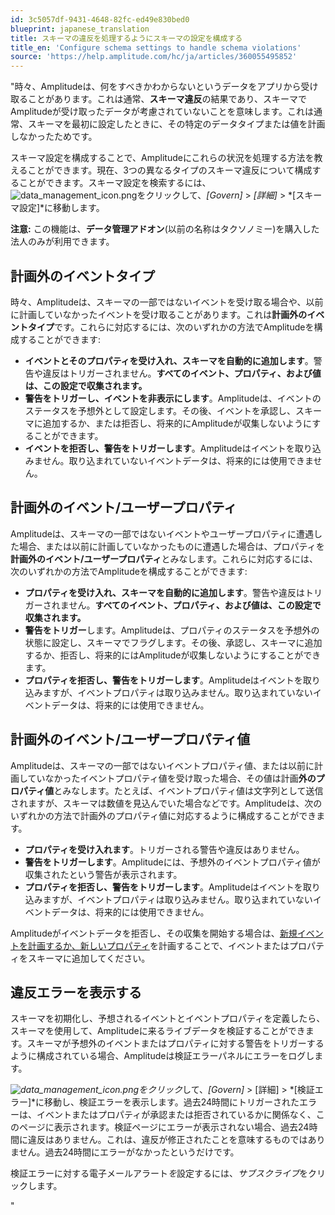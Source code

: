 ```yaml
---
id: 3c5057df-9431-4648-82fc-ed49e830bed0
blueprint: japanese_translation
title: スキーマの違反を処理するようにスキーマの設定を構成する
title_en: 'Configure schema settings to handle schema violations'
source: 'https://help.amplitude.com/hc/ja/articles/360055495852'
---
```

"時々、Amplitudeは、何をすべきかわからないというデータをアプリから受け取ることがあります。これは通常、**スキーマ違反**の結果であり、スキーマでAmplitudeが受け取ったデータが考慮されていないことを意味します。これは通常、スキーマを最初に設定したときに、その特定のデータタイプまたは値を計画しなかったためです。

スキーマ設定を構成することで、Amplitudeにこれらの状況を処理する方法を教えることができます。現在、3つの異なるタイプのスキーマ違反について構成することができます。スキーマ設定を検索するには、![data_management_icon.png](/docs/output/img/jp/data-management-icon-png.png)をクリックして、*[Govern]* > *[詳細]* > *[スキーマ設定]*に移動します。

**注意:** この機能は、**データ管理アドオン**(以前の名称はタクソノミー)を購入した法人のみが利用できます。

## 計画外のイベントタイプ

時々、Amplitudeは、スキーマの一部ではないイベントを受け取る場合や、以前に計画していなかったイベントを受け取ることがあります。これは**計画外のイベントタイプ**です。これらに対応するには、次のいずれかの方法でAmplitudeを構成することができます:

* **イベントとそのプロパティを受け入れ、スキーマを自動的に追加します**。警告や違反はトリガーされません。**すべてのイベント、プロパティ、および値は、この設定で収集されます。**
* **警告をトリガーし、イベントを非表示にします**。Amplitudeは、イベントのステータスを予想外として設定します。その後、イベントを承認し、スキーマに追加するか、または拒否し、将来的にAmplitudeが収集しないようにすることができます。
* **イベントを拒否し、警告をトリガーします**。Amplitudeはイベントを取り込みません。取り込まれていないイベントデータは、将来的には使用できません。

## 計画外のイベント/ユーザープロパティ

Amplitudeは、スキーマの一部ではないイベントやユーザープロパティに遭遇した場合、または以前に計画していなかったものに遭遇した場合は、プロパティを**計画外のイベント/ユーザープロパティ**とみなします。これらに対応するには、次のいずれかの方法でAmplitudeを構成することができます:

* **プロパティを受け入れ、スキーマを自動的に追加します**。警告や違反はトリガーされません。**すべてのイベント、プロパティ、および値は、この設定で収集されます。**
* **警告をトリガー**します。Amplitudeは、プロパティのステータスを予想外の状態に設定し、スキーマでフラグします。その後、承認し、スキーマに追加するか、拒否し、将来的にはAmplitudeが収集しないようにすることができます。
* **プロパティを拒否し、警告をトリガーします**。Amplitudeはイベントを取り込みますが、イベントプロパティは取り込みません。取り込まれていないイベントデータは、将来的には使用できません。

## 計画外のイベント/ユーザープロパティ値

Amplitudeは、スキーマの一部ではないイベントプロパティ値、または以前に計画していなかったイベントプロパティ値を受け取った場合、その値は計画**外のプロパティ値**とみなします。たとえば、イベントプロパティ値は文字列として送信されますが、スキーマは数値を見込んでいた場合などです。Amplitudeは、次のいずれかの方法で計画外のプロパティ値に対応するように構成することができます。

* **プロパティを受け入れます**。トリガーされる警告や違反はありません。
* **警告をトリガーします**。Amplitudeには、予想外のイベントプロパティ値が収集されたという警告が表示されます。
* **プロパティを拒否し、警告をトリガーします**。Amplitudeはイベントを取り込みますが、イベントプロパティは取り込みません。取り込まれていないイベントデータは、将来的には使用できません。

Amplitudeがイベントデータを拒否し、その収集を開始する場合は、[新規イベントを計画するか、新しいプロパティ](https://help.amplitude.com/knowledge/articles/360047579471/)を計画することで、イベントまたはプロパティをスキーマに追加してください。

## 違反エラーを表示する

スキーマを初期化し、予想されるイベントとイベントプロパティを定義したら、スキーマを使用して、Amplitudeに来るライブデータを検証することができます。スキーマが予想外のイベントまたはプロパティに対する警告をトリガーするように構成されている場合、Amplitudeは検証エラーパネルにエラーをログします。

*![data_management_icon.png](/docs/output/img/jp/data-management-icon-png.png)をクリック*して、*[Govern]* > [詳細] > *[検証エラー]*に移動し、検証エラーを表示します。過去24時間にトリガーされたエラーは、イベントまたはプロパティが承認または拒否されているかに関係なく、このページに表示されます。検証ページにエラーが表示されない場合、過去24時間に違反はありません。これは、違反が修正されたことを意味するものではありません。過去24時間にエラーがなかったというだけです。

検証エラーに対する電子メールアラート*を*設定するには、*サブスクライブ*をクリックします。

"